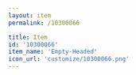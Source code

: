 ```yaml
---
layout: item
permalink: /10300066

title: Item
id: '10300066'
item_name: 'Empty-Headed'
icon_url: 'customize/10300066.png'
---
```

